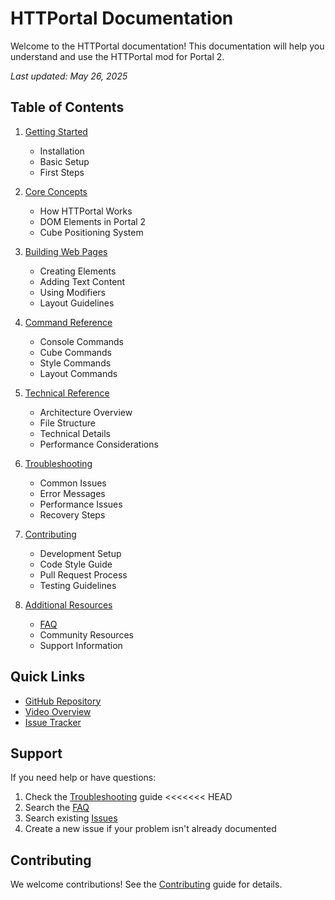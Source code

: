 # HTTPortal Documentation

Welcome to the HTTPortal documentation! This documentation will help you understand and use the HTTPortal mod for Portal 2.

*Last updated: May 26, 2025*

## Table of Contents

1. [Getting Started](./getting-started.md)
   - Installation
   - Basic Setup
   - First Steps

2. [Core Concepts](./core-concepts.md)
   - How HTTPortal Works
   - DOM Elements in Portal 2
   - Cube Positioning System

3. [Building Web Pages](./building-pages.md)
   - Creating Elements
   - Adding Text Content
   - Using Modifiers
   - Layout Guidelines

4. [Command Reference](./commands.md)
   - Console Commands
   - Cube Commands
   - Style Commands
   - Layout Commands

5. [Technical Reference](./technical.md)
   - Architecture Overview
   - File Structure
   - Technical Details
   - Performance Considerations

6. [Troubleshooting](./troubleshooting.md)
   - Common Issues
   - Error Messages
   - Performance Issues
   - Recovery Steps

7. [Contributing](./contributing.md)
   - Development Setup
   - Code Style Guide
   - Pull Request Process
   - Testing Guidelines

8. [Additional Resources](./additional-resources.md)
   - [FAQ](./FAQ.md)
   - Community Resources
   - Support Information

## Quick Links

- [GitHub Repository](https://github.com/GameNight1436/HTTPortal)
- [Video Overview](https://youtu.be/-v5vCLLsqbA)
- [Issue Tracker](https://github.com/GameNight1436/HTTPortal/issues)

## Support

If you need help or have questions:
1. Check the [Troubleshooting](./troubleshooting.md) guide
<<<<<<< HEAD
2. Search the [FAQ](./FAQ.md)
3. Search existing [Issues](https://github.com/GameNight1436/HTTPortal/issues)
4. Create a new issue if your problem isn't already documented

## Contributing

We welcome contributions! See the [Contributing](./contributing.md) guide for details. 
